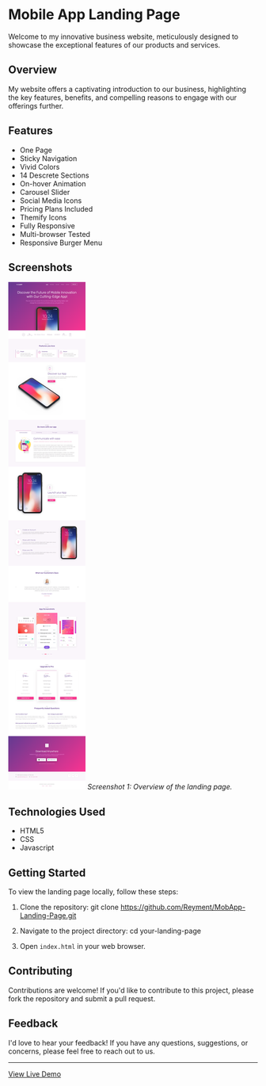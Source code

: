
# Mobile App Landing Page

Welcome to my innovative business website, meticulously designed to showcase the exceptional features of our products and services.

## Overview

My website offers a captivating introduction to our business, highlighting the key features, benefits, and compelling reasons to engage with our offerings further.


## Features

- One Page
- Sticky Navigation
- Vivid Colors
- 14 Descrete Sections
- On-hover Animation
- Carousel Slider
- Social Media Icons
- Pricing Plans Included
- Themify Icons
- Fully Responsive
- Multi-browser Tested
- Responsive Burger Menu


## Screenshots

![Screenshot 1](/images/homePageMobApp.png)
*Screenshot 1: Overview of the landing page.*


## Technologies Used

- HTML5
- CSS
- Javascript
  

## Getting Started

To view the landing page locally, follow these steps:

1. Clone the repository:
   git clone https://github.com/Reyment/MobApp-Landing-Page.git
   
3. Navigate to the project directory:
	cd your-landing-page

3. Open `index.html` in your web browser.


## Contributing

Contributions are welcome! If you'd like to contribute to this project, please fork the repository and submit a pull request.

## Feedback

I'd love to hear your feedback! If you have any questions, suggestions, or concerns, please feel free to reach out to us.


---

[View Live Demo](https://example-convert-figma-html-4.vercel.app/)


